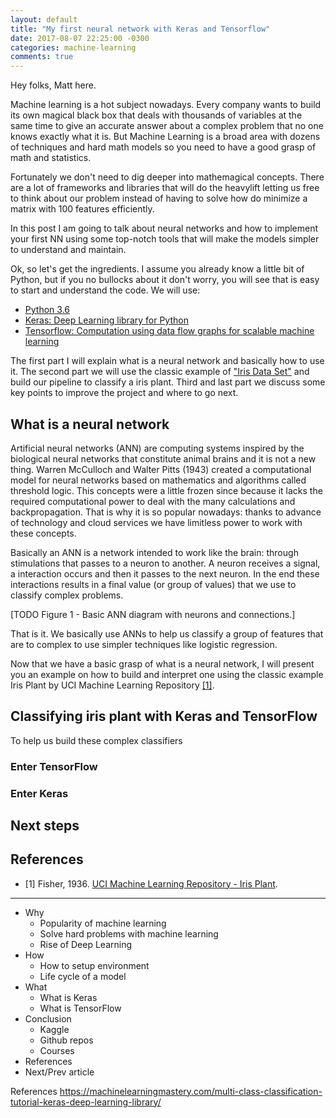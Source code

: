 ```yaml
---
layout: default
title: "My first neural network with Keras and Tensorflow"
date: 2017-08-07 22:25:00 -0300
categories: machine-learning
comments: true
---
```


Hey folks, Matt here.

Machine learning is a hot subject nowadays. Every company wants to build its own magical black box that deals with thousands of variables at the same time to give an accurate answer about a complex problem that no one knows exactly what it is. But Machine Learning is a broad area with dozens of techniques and hard math models so you need to have a good grasp of math and statistics.

Fortunately we don't need to dig deeper into mathemagical concepts. There are a lot of frameworks and libraries that will do the heavylift letting us free to think about our problem instead of having to solve how do minimize a matrix with 100 features efficiently.

In this post I am going to talk about neural networks and how to implement your first NN using some top-notch tools that will make the models simpler to understand and maintain.

Ok, so let's get the ingredients. I assume you already know a little bit of Python, but if you no bullocks about it don't worry, you will see that is easy to start and understand the code. We will use:

- [Python 3.6](https://www.python.org/downloads/release/python-360/)
- [Keras: Deep Learning library for Python](https://github.com/fchollet/keras)
- [Tensorflow: Computation using data flow graphs for scalable machine learning](https://github.com/tensorflow/tensorflow)

The first part I will explain what is a neural network and basically how to use it. The second part we will use the classic example of ["Iris Data Set"](http://archive.ics.uci.edu/ml/datasets/Iris) and build our pipeline to classify a iris plant. Third and last part we discuss some key points to improve the project and where to go next.

## What is a neural network

Artificial neural networks (ANN) are computing systems inspired by the biological neural networks that constitute animal brains and it is not a new thing. Warren McCulloch and Walter Pitts (1943) created a computational model for neural networks based on mathematics and algorithms called threshold logic. This concepts were a little frozen since because it lacks the required computational power to deal with the many calculations and backpropagation. That is why it is so popular nowadays: thanks to advance of technology and cloud services we have limitless power to work with these concepts.

Basically an ANN is a network intended to work like the brain: through stimulations that passes to a neuron to another. A neuron receives a signal, a interaction occurs and then it passes to the next neuron. In the end these interactions results in a final value (or group of values) that we use to classify complex problems.

[TODO Figure 1 - Basic ANN diagram with neurons and connections.]

That is it. We basically use ANNs to help us classify a group of features that are to complex to use simpler techniques like logistic regression.

Now that we have a basic grasp of what is a neural network, I will present you an example on how to build and interpret one using the classic example Iris Plant by UCI Machine Learning Repository [[1]](https://archive.ics.uci.edu/ml/datasets/iris).

## Classifying iris plant with Keras and TensorFlow

To help us build these complex classifiers

### Enter TensorFlow

### Enter Keras

## Next steps

## References

- [1] Fisher, 1936. [UCI Machine Learning Repository - Iris Plant](https://archive.ics.uci.edu/ml/datasets/iris).

---

- Why
  - Popularity of machine learning
  - Solve hard problems with machine learning
  - Rise of Deep Learning
- How
  - How to setup environment
  - Life cycle of a model
- What
  - What is Keras
  - What is TensorFlow
- Conclusion
  - Kaggle
  - Github repos
  - Courses
- References
- Next/Prev article

References
https://machinelearningmastery.com/multi-class-classification-tutorial-keras-deep-learning-library/
